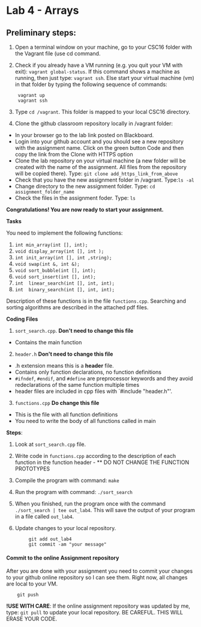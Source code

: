 # Lab 4 - Arrays

## Preliminary steps: 

1. Open a terminal window on your machine, go to your CSC16 folder with the Vagrant file (use cd command.
2. Check if you already have a VM running (e.g. you quit your VM with exit): `vagrant global-status`. If this command shows a machine as running, then just type: `vagrant ssh`. Else start your virtual machine (vm) in that folder by typing the following sequence of commands: 

		vagrant up
		vagrant ssh 

2. Type `cd /vagrant`. This folder is mapped to your local CSC16 directory.

3. Clone the github classroom repository locally in /vagrant folder:
	
  - In your browser go to the lab link posted on Blackboard.
  - Login into your github account and you should see a new repository with 
the assignment name. Click on the green button Code and then copy the link from the Clone with HTTPS option
  - Clone the lab repository on your virtual machine (a new folder will be created with the name of the assignment. All files from the repository will be copied there). Type: `git clone add_https_link_from_above`
  - Check that you have the new assignment folder in /vagrant. Type:`ls -al`
  - Change directory to the new assignment folder. Type: `cd assignment_folder_name`
  - Check the files in the assignment foder. Type: `ls`
		
**Congratulations! You are now ready to start your assignment.**


**Tasks**

You need to implement the following functions:
1. `int min_array(int [], int);`
2. `void display_array(int [], int );`
3. `int init_array(int [], int ,string);`
4. `void swap(int &, int &);`
5. `void sort_bubble(int [], int);`
6. `void sort_insert(int [], int);`
7. `int  linear_search(int [], int, int);`
8. `int  binary_search(int [], int, int);`

Description of these functions is in the file `functions.cpp`. Searching and sorting algorithms are described in the attached pdf files.

**Coding Files** 

1. `sort_search.cpp`. **Don't need to change this file**
  - Contains the main function
2. `header.h` **Don't need to change this file**
  - .h extension means this is a **header** file.
  - Contains only function declarations, no function definitions
  - `#ifndef`, `#endif`, and `#define` are preprocessor keywords and they avoid redeclarations of the same function multiple times
  - header files are included in cpp files with `#include "header.h"'. 
3. `functions.cpp` **Do change this file**
  - This is the file with all function definitions
  - You need to write the body of all functions called in main
  
**Steps**:
1. Look at `sort_search.cpp` file. 
3. Write code in `functions.cpp` according to the description of each function in the function header - ** DO NOT CHANGE THE FUNCTION PROTOTYPES
4. Compile the program with command: `make`
5. Run the program with command: `./sort_search`
6. When you finished, run the program once with the command `./sort_search | tee out_lab4`. This will save the output 
of your program in a file called `out_lab4`.  
7. Update changes to your local repository. 
			
			git add out_lab4
			git commit -am "your message"

	
#### Commit to the online Assignment repository 

After you are done with your assignment you need to commit your changes to your github online repository so I can see them. Right now, all changes are local to your VM. 
	
		git push


**!USE WITH CARE**: If the online assignment repository was updated by me, type: `git pull` to update your local repository. BE CAREFUL. THIS WILL ERASE YOUR CODE. 






